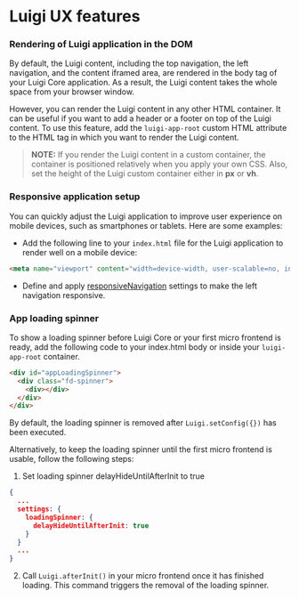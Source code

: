 
# Luigi UX features

### Rendering of Luigi application in the DOM

By default, the Luigi content, including the top navigation, the left navigation, and the content iframed area, are rendered in the body tag of your Luigi Core application. As a result, the Luigi content takes the whole space from your browser window.

However, you can render the Luigi content in any other HTML container. It can be useful if you want to add a header or a footer on top of the Luigi content. To use this feature, add the `luigi-app-root` custom HTML attribute to the HTML tag in which you want to render the Luigi content.

>**NOTE:** If you render the Luigi content in a custom container, the container is positioned relatively when you apply your own CSS. Also, set the height of the Luigi custom container either in **px** or **vh**.


### Responsive application setup

You can quickly adjust the Luigi application to improve user experience on mobile devices, such as smartphones or tablets. Here are some examples:

* Add the following line to your `index.html` file for the Luigi application to render well on a mobile device:

```html
<meta name="viewport" content="width=device-width, user-scalable=no, initial-scale=1, maximum-scale=1, minimum-scale=1">
```

* Define and apply [responsiveNavigation](./general-settings.md) settings to make the left navigation responsive.

### App loading spinner

To show a loading spinner before Luigi Core or your first micro frontend is ready, add the following code to your index.html body or inside your `luigi-app-root` container.

```html
<div id="appLoadingSpinner">
  <div class="fd-spinner">
    <div></div>
  </div>
</div>
```

By default, the loading spinner is removed after `Luigi.setConfig({})` has been executed. 

Alternatively, to keep the loading spinner until the first micro frontend is usable, follow the following steps:

1. Set loading spinner delayHideUntilAfterInit to true

```json
{
  ...
  settings: {
    loadingSpinner: {
      delayHideUntilAfterInit: true
    }
  }
  ...
}
```

2. Call `Luigi.afterInit()` in your micro frontend once it has finished loading. This command triggers the removal of the loading spinner.